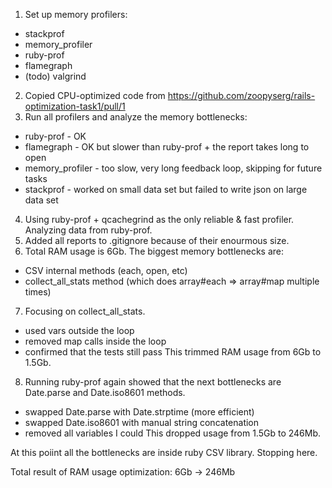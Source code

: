 1. Set up memory profilers:
- stackprof
- memory_profiler
- ruby-prof
- flamegraph
- (todo) valgrind
2. Copied CPU-optimized code from https://github.com/zoopyserg/rails-optimization-task1/pull/1
3. Run all profilers and analyze the memory bottlenecks:
- ruby-prof - OK
- flamegraph - OK but slower than ruby-prof + the report takes long to open
- memory_profiler - too slow, very long feedback loop, skipping for future tasks
- stackprof - worked on small data set but failed to write json on large data set
4. Using ruby-prof + qcachegrind as the only reliable & fast profiler. Analyzing data from ruby-prof.
5. Added all reports to .gitignore because of their enourmous size.
6. Total RAM usage is 6Gb. The biggest memory bottlenecks are:
- CSV internal methods (each, open, etc)
- collect_all_stats method (which does array#each => array#map multiple times)
7. Focusing on collect_all_stats.
- used vars outside the loop
- removed map calls inside the loop
- confirmed that the tests still pass
This trimmed RAM usage from 6Gb to 1.5Gb.
8. Running ruby-prof again showed that the next bottlenecks are Date.parse and Date.iso8601 methods.
- swapped Date.parse with Date.strptime (more efficient)
- swapped Date.iso8601 with manual string concatenation
- removed all variables I could
This dropped usage from 1.5Gb to 246Mb.

At this poiint all the bottlenecks are inside ruby CSV library.
Stopping here.

Total result of RAM usage optimization: 6Gb -> 246Mb
